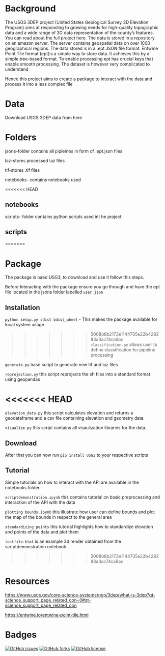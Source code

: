 # Background
The USGS 3DEP project (United States Geological Survey 3D Elevation Program) aims at responding to growing needs for high-quality topographic data and a wide range of 3D data representation of the county’s features. You can read about the full project here.
The data is stored in a repository on an amazon server. The server contains geospatial data on over 1000 geographical regions. The data stored is in a .ept JSON file format. Entwine Point Tile format (ept)is a simple way to store data. It achieves this by a simple tree-based format. To enable processing ept has crucial keys that enable smooth processing. The dataset is however very complicated to understand

Hence this project aims to create a package to interact with the data and process it into a less complex file

# Data

Download USGS 3DEP data from here

# Folders
jsons-folder contains all pipleines in form of .ept.json files

laz-stores processed laz files

tif-stores .tif files

notebooks- contains notebooks used


<<<<<<< HEAD
## notebooks

scripts- folder contains python scripts used int he project

## scripts
=======


# Package

The package is naed USG3, to download and use it follow this steps.

Before Interacting with the package ensure you go through and have the ept file located in the jsons folder labelled ``` user.json ``` 

## Installation


``` python setup.py sdist bdist_wheel ``` - This makes the package available for local system usage  

>>>>>>> 5008b8b2173e1144705e22b428283a3ac74ca6ac
``` classification.py ``` allows user to define classification for pipeline processing

``` generate.py ``` base script to generate new tif and laz files

``` reprojection.py ``` this script reprojects the sh files into a standard format using geopandas

<<<<<<< HEAD
=======
``` elevation_data.py ``` this script calculates elevation and returns a geodataframe and a csv file containing elevation and geometry data

``` visualize.py ``` this script contains all visaulization libraries for the data.

## Download

After that you can now run ``` pip install USG3 ``` to your respective scripts

## Tutorial 

Simple tutorials on how to interact with the API are available in the notebooks folder.

``` scriptdemonstration.ipynb ``` this contains tutorial on basic preprocessing and interaction of the API with the data

``` plotting bounds.ipynb ``` this illustrate how user can define bounds and plot the map of the bounds in respect to the general area

``` standardizing points ``` this tutorial highlights how to standardize elevation and points of the data and plot them 

``` testfile.html ``` is an example 3d render obtained from the scriptdemonstration notebook

>>>>>>> 5008b8b2173e1144705e22b428283a3ac74ca6ac


# Resources
https://www.usgs.gov/core-science-systems/ngp/3dep/what-is-3dep?qt-science_support_page_related_con=0#qt-science_support_page_related_con

https://entwine.io/entwine-point-tile.html

# Badges
[![GitHub issues](https://img.shields.io/github/issues/Blvisse/USG3-DataEngineering?style=for-the-badge)](https://github.com/Blvisse/USG3-DataEngineering/issues)
[![GitHub forks](https://img.shields.io/github/forks/Blvisse/USG3-DataEngineering?style=for-the-badge)](https://github.com/Blvisse/USG3-DataEngineering/network)
[![GitHub license](https://img.shields.io/github/license/Blvisse/USG3-DataEngineering?style=for-the-badge)](https://github.com/Blvisse/USG3-DataEngineering)
